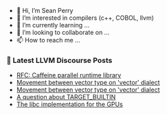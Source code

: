 - 👋 Hi, I’m Sean Perry
- 👀 I’m interested in compilers (c++, COBOL, llvm)
- 🌱 I’m currently learning ...
- 💞️ I’m looking to collaborate on ...
- 📫 How to reach me ...

<!---
s66perry/s66perry is a ✨ special ✨ repository because its `README.md` (this file) appears on your GitHub profile.
You can click the Preview link to take a look at your changes.
--->
### 📕 Latest LLVM Discourse Posts

<!-- DISCOURSE-LLVM:START -->
- [RFC: Caffeine parallel runtime library](https://discourse.llvm.org/t/rfc-caffeine-parallel-runtime-library/66750#post_7)
- [Movement between vector type on &#39;vector&#39; dialect](https://discourse.llvm.org/t/movement-between-vector-type-on-vector-dialect/66934#post_2)
- [Movement between vector type on &#39;vector&#39; dialect](https://discourse.llvm.org/t/movement-between-vector-type-on-vector-dialect/66934#post_1)
- [A question about TARGET_BUILTIN](https://discourse.llvm.org/t/a-question-about-target-builtin/66932#post_2)
- [The libc implementation for the GPUs](https://discourse.llvm.org/t/the-libc-implementation-for-the-gpus/66129#post_17)
<!-- DISCOURSE-LLVM:END -->
